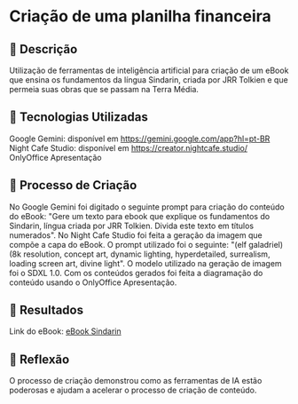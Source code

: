 # Criação de uma planilha financeira

## 📒 Descrição
Utilização de ferramentas de inteligência artificial para criação de um eBook que ensina os fundamentos da língua Sindarin, criada por JRR Tolkien e que permeia suas obras que se passam na Terra Média.

## 🤖 Tecnologias Utilizadas
Google Gemini: disponível em https://gemini.google.com/app?hl=pt-BR <br/>
Night Cafe Studio: disponível em https://creator.nightcafe.studio/ <br/>
OnlyOffice Apresentação

## 🧐 Processo de Criação
No Google Gemini foi digitado o seguinte prompt para criação do conteúdo do eBook: "Gere um texto para ebook que explique os fundamentos do Sindarin, língua criada por JRR Tolkien. Divida este texto em títulos numerados".
No Night Cafe Studio foi feita a geração da imagem que compõe a capa do eBook. O prompt utilizado foi o seguinte: "(elf galadriel) (8k resolution, concept art, dynamic lighting, hyperdetailed, surrealism, loading screen art, divine light". O modelo utilizado na geração de imagem foi o SDXL 1.0.
Com os conteúdos gerados foi feita a diagramação do conteúdo usando o OnlyOffice Apresentação.



## 🚀 Resultados

Link do eBook: [eBook Sindarin](https://github.com/ahfdeveloper/ebook-sindarin/blob/fa7602b2ad7a9f2ec9820eb9b52411c36de9659c/eBook%20Sindarin.pdf)

## 💭 Reflexão
O processo de criação demonstrou como as ferramentas de IA estão poderosas e ajudam a acelerar o processo de criação de conteúdo.
